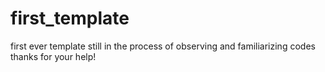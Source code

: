 first_template
==============

first ever template
still in the process of observing and familiarizing codes
thanks for your help!
